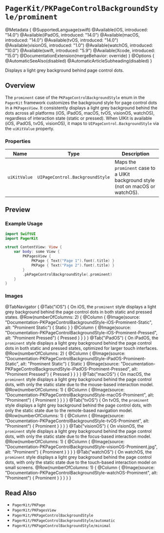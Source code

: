 # ``PagerKit/PKPageControlBackgroundStyle/prominent``

@Metadata {
    @SupportedLanguage(swift)
    @Available(iOS, introduced: "14.0")
    @Available(iPadOS, introduced: "14.0")
    @Available(macOS, introduced: "14.0")
    @Available(tvOS, introduced: "14.0")
    @Available(visionOS, introduced: "1.0")
    @Available(watchOS, introduced: "10.0")
    @Available(swift, introduced: "5.9")
    @Available(Xcode, introduced: "15.0")
    @DocumentationExtension(mergeBehavior: override)
}
@Options {
    @AutomaticSeeAlso(disabled)
    @AutomaticArticleSubheading(disabled)
}

Displays a light grey background behind page control dots.

## Overview

The `prominent` case of the `PKPageControlBackgroundStyle` enum in the `PagerKit` framework customizes the background style for page control dots in a `PKPagesView`. It consistently displays a light grey background behind the dots across all platforms (iOS, iPadOS, macOS, tvOS, visionOS, watchOS), regardless of interaction state (static or pressed). When UIKit is available (iOS, iPadOS, tvOS, visionOS), it maps to `UIPageControl.BackgroundStyle` via the `uiKitValue` property.

### Properties
| Name | Type | Description |
|------|------|-------------|
| `uiKitValue` | `UIPageControl.BackgroundStyle` | Maps the `prominent` case to a UIKit background style (not on macOS or watchOS). |

## Preview

### Example Usage
```swift
import SwiftUI
import PagerKit

struct ContentView: View {
    var body: some View {
        PKPagesView {
            PKPage { Text("Page 1").font(.title) }
            PKPage { Text("Page 2").font(.title) }
        }
        .pkPageControlBackgroundStyle(.prominent)
    }
}
```

### Images

@TabNavigator {
    @Tab("iOS") {
        On iOS, the `prominent` style displays a light grey background behind the page control dots in both static and pressed states.
        @Row(numberOfColumns: 2) {
            @Column {
                @Image(source: "Documentation-PKPageControlBackgroundStyle-iOS-Prominent-Static", alt: "Prominent Static") {
                    Static
                }
            }
            @Column {
                @Image(source: "Documentation-PKPageControlBackgroundStyle-iOS-Prominent-Pressed", alt: "Prominent Pressed") {
                    Pressed
                }
            }
        }
    }
    @Tab("iPadOS") {
        On iPadOS, the `prominent` style displays a light grey background behind the page control dots in both static and pressed states, optimized for larger touch interfaces.
        @Row(numberOfColumns: 2) {
            @Column {
                @Image(source: "Documentation-PKPageControlBackgroundStyle-iPadOS-Prominent-Static", alt: "Prominent Static") {
                    Static
                }
                @Image(source: "Documentation-PKPageControlBackgroundStyle-iPadOS-Prominent-Pressed", alt: "Prominent Pressed") {
                    Pressed
                }
            }
        }
    }
    @Tab("macOS") {
        On macOS, the `prominent` style displays a light grey background behind the page control dots, with only the static state due to the mouse-based interaction model.
        @Row(numberOfColumns: 1) {
            @Column {
                @Image(source: "Documentation-PKPageControlBackgroundStyle-macOS-Prominent", alt: "Prominent") {
                    Prominent
                }
            }
        }
    }
    @Tab("tvOS") {
        On tvOS, the `prominent` style displays a light grey background behind the page control dots, with only the static state due to the remote-based navigation model.
        @Row(numberOfColumns: 1) {
            @Column {
                @Image(source: "Documentation-PKPageControlBackgroundStyle-tvOS-Prominent", alt: "Prominent") {
                    Prominent
                }
            }
        }
    }
    @Tab("visionOS") {
        On visionOS, the `prominent` style displays a light grey background behind the page control dots, with only the static state due to the focus-based interaction model.
        @Row(numberOfColumns: 1) {
            @Column {
                @Image(source: "Documentation-PKPageControlBackgroundStyle-visionOS-Prominent.jpg", alt: "Prominent") {
                    Prominent
                }
            }
        }
    }
    @Tab("watchOS") {
        On watchOS, the `prominent` style displays a light grey background behind the page control dots, with only the static state due to the touch-based interaction model on small screens.
        @Row(numberOfColumns: 1) {
            @Column {
                @Image(source: "Documentation-PKPageControlBackgroundStyle-watchOS-Prominent", alt: "Prominent") {
                    Prominent
                }
            }
        }
    }
}

## Read Also
- ``PagerKit/PKPage``
- ``PagerKit/PKPagesView``
- ``PagerKit/PKPageControlBackgroundStyle``
- ``PagerKit/PKPageControlBackgroundStyle/automatic``
- ``PagerKit/PKPageControlBackgroundStyle/minimal``
